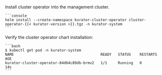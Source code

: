 Install cluster operator into the management cluster.

    ```console
    helm install --create-namespace kurator-cluster-operator cluster-operator-{{< kurator-version >}}.tgz -n kurator-system
    ```

Verify the cluster operator chart installation:

    ```bash
    $ kubectl get pod -n kurator-system
    NAME                                        READY   STATUS    RESTARTS   AGE
    kurator-cluster-operator-84d64c89db-brmv2   1/1     Running   0          14s
    ```

